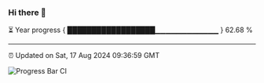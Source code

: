 ### Hi there 👋

⏳ Year progress { ██████████████████▁▁▁▁▁▁▁▁▁▁▁▁ } 62.68 %

---

⏰ Updated on Sat, 17 Aug 2024 09:36:59 GMT

![Progress Bar CI](https://github.com/IshwaranRudhara/GIT-ACTION/workflows/Progress%20Bar%20CI/badge.svg)

